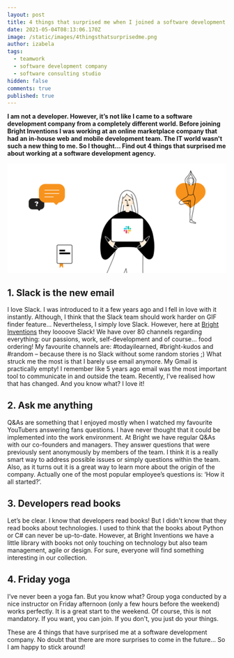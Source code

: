 ```yaml
---
layout: post
title: 4 things that surprised me when I joined a software development company
date: 2021-05-04T08:13:06.170Z
image: /static/images/4thingsthatsurprisedme.png
author: izabela
tags:
  - teamwork
  - software development company
  - software consulting studio
hidden: false
comments: true
published: true
---
```

**I am not a developer. However, it’s not like I came to a software development company from a completely different world. Before joining Bright Inventions I was working at an online marketplace company that had an in-house web and mobile development team. The IT world wasn't such a new thing to me. So I thought… Find out 4 things that surprised me about working at a software development agency.**

![working at software consulting studio ](/static/images/izabela_4thingsthatsurprisedme.png)

## 1. Slack is the new email

I love Slack. I was introduced to it a few years ago and I fell in love with it instantly. Although, I think that the Slack team should work harder on GIF finder feature… Nevertheless, I simply love Slack. However, here at [Bright Inventions](https://brightinventions.pl) they loooove Slack! We have over 80 channels regarding everything: our passions, work, self-development and of course… food ordering! My favourite channels are: #todayilearned, #bright-kudos and #random – because there is no Slack without some random stories ;) What struck me the most is that I barely use email anymore. My Gmail is practically empty! I remember like 5 years ago email was the most important tool to communicate in and outside the team. Recently, I’ve realised how that has changed. And you know what? I love it! 

## 2. Ask me anything

Q&As are something that I enjoyed mostly when I watched my favourite YouTubers answering fans questions. I have never thought that it could be implemented into the work environment. At Bright we have regular Q&As with our co-founders and managers. They answer questions that were previously sent anonymously by members of the team. I think it is a really smart way to address possible issues or simply questions within the team. Also, as it turns out it is a great way to learn more about the origin of the company. Actually one of the most popular employee’s questions is: ‘How it all started?’.

## 3. Developers read books

Let’s be clear. I know that developers read books! But I didn't know that they read books about technologies. I used to think that the books about Python or C# can never be up-to-date. However, at Bright Inventions we have a little library with books not only touching on technology but also team management, agile or design. For sure, everyone will find something interesting in our collection.

## 4. Friday yoga

I’ve never been a yoga fan. But you know what? Group yoga conducted by a nice instructor on Friday afternoon (only a few hours before the weekend) works perfectly. It is a great start to the weekend. Of course, this is not mandatory. If you want, you can join. If you don't, you just do your things. 

These are 4 things that have surprised me at a software development company. No doubt that there are more surprises to come in the future… So I am happy to stick around!